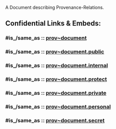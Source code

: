 A Document describing Provenance-Relations. 


## Confidential Links & Embeds: 

### #is_/same_as :: [prov~document](/_Standards/Schemas/prov/prov~document.md) 

### #is_/same_as :: [prov~document.public](/_public/Schemas/prov/prov~document.public.md) 

### #is_/same_as :: [prov~document.internal](/_internal/Schemas/prov/prov~document.internal.md) 

### #is_/same_as :: [prov~document.protect](/_protect/Schemas/prov/prov~document.protect.md) 

### #is_/same_as :: [prov~document.private](/_private/Schemas/prov/prov~document.private.md) 

### #is_/same_as :: [prov~document.personal](/_personal/Schemas/prov/prov~document.personal.md) 

### #is_/same_as :: [prov~document.secret](/_secret/Schemas/prov/prov~document.secret.md)

